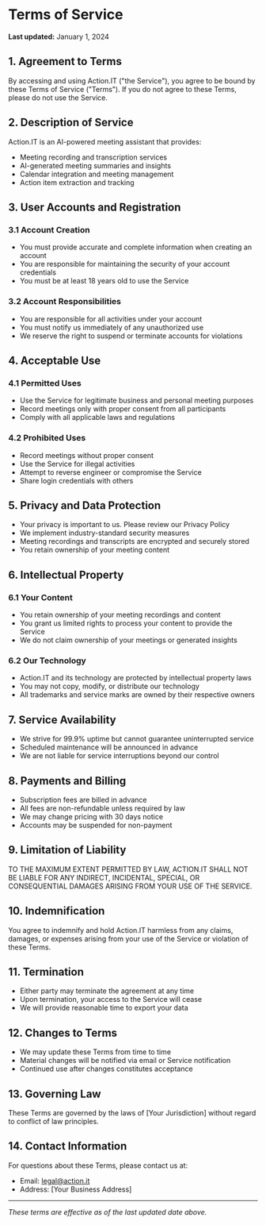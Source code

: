 
# Terms of Service

**Last updated:** January 1, 2024

## 1. Agreement to Terms

By accessing and using Action.IT ("the Service"), you agree to be bound by these Terms of Service ("Terms"). If you do not agree to these Terms, please do not use the Service.

## 2. Description of Service

Action.IT is an AI-powered meeting assistant that provides:
- Meeting recording and transcription services
- AI-generated meeting summaries and insights
- Calendar integration and meeting management
- Action item extraction and tracking

## 3. User Accounts and Registration

### 3.1 Account Creation
- You must provide accurate and complete information when creating an account
- You are responsible for maintaining the security of your account credentials
- You must be at least 18 years old to use the Service

### 3.2 Account Responsibilities
- You are responsible for all activities under your account
- You must notify us immediately of any unauthorized use
- We reserve the right to suspend or terminate accounts for violations

## 4. Acceptable Use

### 4.1 Permitted Uses
- Use the Service for legitimate business and personal meeting purposes
- Record meetings only with proper consent from all participants
- Comply with all applicable laws and regulations

### 4.2 Prohibited Uses
- Record meetings without proper consent
- Use the Service for illegal activities
- Attempt to reverse engineer or compromise the Service
- Share login credentials with others

## 5. Privacy and Data Protection

- Your privacy is important to us. Please review our Privacy Policy
- We implement industry-standard security measures
- Meeting recordings and transcripts are encrypted and securely stored
- You retain ownership of your meeting content

## 6. Intellectual Property

### 6.1 Your Content
- You retain ownership of your meeting recordings and content
- You grant us limited rights to process your content to provide the Service
- We do not claim ownership of your meetings or generated insights

### 6.2 Our Technology
- Action.IT and its technology are protected by intellectual property laws
- You may not copy, modify, or distribute our technology
- All trademarks and service marks are owned by their respective owners

## 7. Service Availability

- We strive for 99.9% uptime but cannot guarantee uninterrupted service
- Scheduled maintenance will be announced in advance
- We are not liable for service interruptions beyond our control

## 8. Payments and Billing

- Subscription fees are billed in advance
- All fees are non-refundable unless required by law
- We may change pricing with 30 days notice
- Accounts may be suspended for non-payment

## 9. Limitation of Liability

TO THE MAXIMUM EXTENT PERMITTED BY LAW, ACTION.IT SHALL NOT BE LIABLE FOR ANY INDIRECT, INCIDENTAL, SPECIAL, OR CONSEQUENTIAL DAMAGES ARISING FROM YOUR USE OF THE SERVICE.

## 10. Indemnification

You agree to indemnify and hold Action.IT harmless from any claims, damages, or expenses arising from your use of the Service or violation of these Terms.

## 11. Termination

- Either party may terminate the agreement at any time
- Upon termination, your access to the Service will cease
- We will provide reasonable time to export your data

## 12. Changes to Terms

- We may update these Terms from time to time
- Material changes will be notified via email or Service notification
- Continued use after changes constitutes acceptance

## 13. Governing Law

These Terms are governed by the laws of [Your Jurisdiction] without regard to conflict of law principles.

## 14. Contact Information

For questions about these Terms, please contact us at:
- Email: legal@action.it
- Address: [Your Business Address]

---

*These terms are effective as of the last updated date above.*
